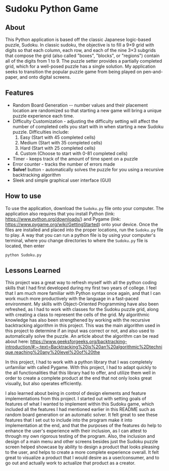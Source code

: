 # Sudoku Python Game
## About
This Python application is based off the classic Japanese logic-based puzzle, Sudoku.  In classic sudoku, the objective is to fill a 9×9 grid with digits so that each column, each row, and each of the nine 3×3 subgrids that compose the grid (also called "boxes", "blocks", or "regions") contain all of the digits from 1 to 9. The puzzle setter provides a partially completed grid, which for a well-posed puzzle has a single solution. My application seeks to transition the popular puzzle game from being played on pen-and-paper, and onto digital screens.

## Features
- Random Board Generation -- number values and their placement location are randomized so that starting a new game will bring a unique puzzle experience each time.
- Difficulty Customization - adjusting the difficulty setting will affect the number of completed cells you start with in when starting a new Sudoku puzzle. Difficulties include:
	1. Easy (Start with 45 completed cells)
	2. Medium (Start with 35 completed cells)
	3. Hard (Start with 25 completed cells)
	4. Custom (Choose to start with 0-81 completed cells)
- Timer - keeps track of the amount of time spent on a puzzle
- Error counter - tracks the number of errors made
- **Solve!** button - automatically solves the puzzle for you using a recursive backtracking algorithm
- Sleek and simple graphical user interface (GUI)

## How to use
To use the application, download the `Sudoku.py` file onto your computer. The application also requires that you install Python (link: https://www.python.org/downloads/) and Pygame (link: https://www.pygame.org/wiki/GettingStarted) onto your device.
Once the files are installed and placed into the proper locations, run the `Sudoku.py` file to play. A way that you can run a python file is by using your computer's terminal, where you change directories to where the `Sudoku.py` file is located, then enter
```
python Sudoku.py
```

## Lessons Learned
This project was a great way to refresh myself with all the python coding skills that I had first developed during my first two years of college. I feel that I am much more familiar with Python syntax once again, and that I can work much more productively with the language in a fast-paced environment. My skills with Object-Oriented Programming have also been refreshed, as I had to work with classes for the Sudoku puzzle grid, along with creating a class to represent the cells of the grid. My algorithmic knowledge has also been strengthened by working with the recursive backtracking algorithm in this project. This was the main algorithm used in this project to determine if an input was correct or not, and also used to automatically solve the puzzle. An article about the algorithm can be read about here: https://www.geeksforgeeks.org/backtracking-introduction/#:~:text=Backtracking%20is%20an%20algorithmic%2Dtechnique,reaching%20any%20level%20of%20the

In this project, I had to work with a python library that I was completely unfamiliar with called Pygame. With this project, I had to adapt quickly to the all functionalities that this library had to offer, and utilize them well in order to create a complete product at the end that not only looks great visually, but also operates efficiently.
 
I also learned about being in control of design elements and feature implementations from this project. I started out with setting goals of features of what I wanted to implement within this Sudoku game, which included all the features I had mentioned earlier in this README such as random board generation or an automatic solver. It felt great to see these features that I set out to include into the program make it into implementation at the end, and that the purposes of the features do help to enhance the user's experience with their inclusion, as I can attest to through my own rigorous testing of the program. Also, the inclusion and design of a main menu and other screens besides just the Sudoku puzzle screen helped showcase by ability to design a product that looks pleasing to the user, and helps to create a more complete experience overall. It felt great to visualize a product that I would desire as a user/consumer, and to go out and actually work to actualize that product as a creator.
